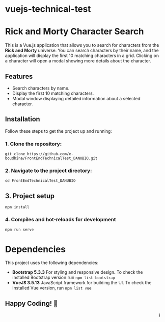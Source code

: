# vuejs-technical-test

# Rick and Morty Character Search

This is a Vue.js application that allows you to search for characters from the **Rick and Morty** universe. You can search characters by their name, and the application will display the first 10 matching characters in a grid. Clicking on a character will open a modal showing more details about the character.

## Features

- Search characters by name.
- Display the first 10 matching characters.
- Modal window displaying detailed information about a selected character.


## Installation

Follow these steps to get the project up and running:

### 1. Clone the repository:
```
git clone https://github.com/e-boudhina/FrontEndTechnicalTest_DANUBIO.git
```

### 2.  Navigate to the project directory:
```
cd FrontEndTechnicalTest_DANUBIO
```

## 3. Project setup
```
npm install
```

### 4. Compiles and hot-reloads for development
```
npm run serve
```

# Dependencies

This project uses the following dependencies:

   - **Bootstrap 5.3.3** For styling and responsive design. To check the installed Bootstrap version run `npm list bootstrap`
   - **VueJS 3.5.13** JavaScript framework for building the UI. To check the installed Vue version, run `npm list vue `

## Happy Coding! 🚀

<marquee>Happy Coding! 🎉🚀 Keep building awesome projects!</marquee>
